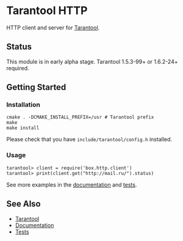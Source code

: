 Tarantool HTTP
==============

HTTP client and server for [Tarantool][].

## Status

This module is in early alpha stage.
Tarantool 1.5.3-99+ or 1.6.2-24+ required.

## Getting Started

### Installation

    cmake . -DCMAKE_INSTALL_PREFIX=/usr # Tarantool prefix
    make
    make install

Please check that you have `include/tarantool/config.h` installed.

### Usage

    tarantool> client = require('box.http.client')
    tarantool> print(client.get("http://mail.ru/").status)

See more examples in the [documentation][Documentation] and [tests][Tests].

## See Also

 * [Tarantool][]
 * [Documentation][]
 * [Tests][]

[Tarantool]: http://github.com/tarantool/tarantool
[Documentation]: https://github.com/tarantool/http/wiki
[Tests]: https://github.com/tarantool/http/tree/master/test
